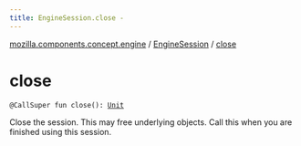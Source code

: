 ```yaml
---
title: EngineSession.close - 
---
```


[mozilla.components.concept.engine](../index.html) / [EngineSession](index.html) / [close](./close.html)

# close

`@CallSuper fun close(): `[`Unit`](https://kotlinlang.org/api/latest/jvm/stdlib/kotlin/-unit/index.html)

Close the session. This may free underlying objects. Call this when you are finished using
this session.

